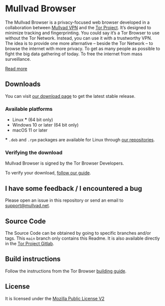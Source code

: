 # Mullvad Browser

The Mullvad Browser is a privacy-focused web browser developed in a collaboration between [Mullvad VPN](https://mullvad.net) and the [Tor Project](https://www.torproject.org). It’s designed to minimize tracking and fingerprinting. You could say it’s a Tor Browser to use without the Tor Network. Instead, you can use it with a trustworthy VPN. The idea is to provide one more alternative – beside the Tor Network – to browse the internet with more privacy. To get as many people as possible to fight the big data gathering of today. To free the internet from mass surveillance.

[Read more](https://mullvad.net/browser)

## Downloads

You can visit [our download page](https://mullvad.net/download/browser) to get the latest stable release.

### Available platforms

- Linux **\*** (64 bit only)
- Windows 10 or later (64 bit only)
- macOS 11 or later

**\*** `.deb` and `.rpm` packages are available for Linux through [our repositories](https://mullvad.net/en/download/browser/linux).

### Verifying the download

Mullvad Browser is signed by the Tor Browser Developers.

To verify your download, [follow our guide](https://mullvad.net/en/help/verifying-mullvad-browser-signature/).

## I have some feedback / I encountered a bug

Please open an issue in this repository or send an email to [support@mullvad.net](mailto:support@mullvad.net).

## Source Code

The Source Code can be obtained by going to specific branches and/or tags. This `main` branch only contains this Readme.
It is also available directly in the [Tor Project Gitlab](https://gitlab.torproject.org/tpo/applications/mullvad-browser/).

## Build instructions

Follow the instructions from the Tor Browser [building guide](https://gitlab.torproject.org/tpo/applications/team/-/wikis/Development-Information/Tor-Browser/Building).

## License

It is licensed under the [Mozilla Public License V2](https://www.mozilla.org/en-US/MPL/2.0/)
